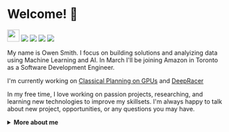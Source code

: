 # Welcome! :wave:
  
<a href="https://github.com/owenps/owenps"><img src="https://komarev.com/ghpvc/?username=owenps&color=orange&style=flat-square&label=Views:" height=28/></a>
<a href="https://owensmith.page"><img src="https://img.shields.io/badge/WEBSITE-%23FF7139.svg?&style=for-the-badge&logo=googlechrome&logoColor=white"></a>
<a href="https://owensmith.page/assets/pdf/OwenSmith_Resume.pdf"><img src="https://img.shields.io/badge/Resume-%23E01F3D.svg?&style=for-the-badge&logoColor=white"/></a>
<a href="https://www.linkedin.com/in/owenpsmith/"><img src="https://img.shields.io/badge/linkedin-%230077B5.svg?&style=for-the-badge&logo=linkedin&logoColor=white"/></a>
<a href="mailto:owen.smith@mail.mcgill.ca"><img src="https://img.shields.io/badge/email-%238B89CC.svg?&style=for-the-badge&logo=protonmail&logoColor=white"/></a> 

My name is Owen Smith. I focus on building solutions and analyizing data using Machine Learning and AI. In March I'll be joining Amazon in Toronto as a Software Development Engineer. 

I'm currently working on [Classical Planning on GPUs](https://github.com/owenps/ParallelPlanners.jl) and [DeepRacer](https://aws.amazon.com/deepracer/)  

In my free time, I love working on passion projects, researching, and learning new technologies to improve my skillsets. I'm always happy to talk about new project, opportunities, or any questions you may have. 

<details>
  <summary> <b> More about me </b> </summary>
  
  * Computer Science @ McGill University (Class 2021) 
  
</details>
